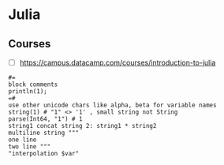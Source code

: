 # Julia
## Courses
- [ ] https://campus.datacamp.com/courses/introduction-to-julia

```
#=
block comments
println(1);
=#
use other unicode chars like alpha, beta for variable names
string(1) # "1" <> '1' , small string not String
parse(Int64, "1") # 1
string1 concat string 2: string1 * string2
multiline string """
one line
two line """
"interpolation $var"
```
